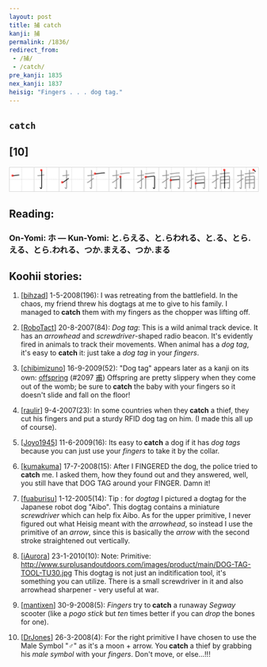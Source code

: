 ```yaml
---
layout: post
title: 捕 catch
kanji: 捕
permalink: /1836/
redirect_from:
 - /捕/
 - /catch/
pre_kanji: 1835
nex_kanji: 1837
heisig: "Fingers . . . dog tag."
---
```


## `catch`

## [10]

<div class="stroke"><img src="../images/E68D95.png" /></div>

## Reading:

### On-Yomi: ホ &mdash; Kun-Yomi: と.らえる、と.らわれる、と.る、とら.える、とら.われる、つか.まえる、つか.まる

## Koohii stories:

1) [<a href="http://kanji.koohii.com/profile/bihzad">bihzad</a>] 1-5-2008(196): I was retreating from the battlefield. In the chaos, my friend threw his dogtags at me to give to his family. I managed to<strong> catch</strong> them with my fingers as the chopper was lifting off. 

2) [<a href="http://kanji.koohii.com/profile/RoboTact">RoboTact</a>] 20-8-2007(84): <em>Dog tag</em>: This is a wild animal track device. It has an <em>arrowhead</em> and <em>screwdriver</em>-shaped radio beacon. It&#039;s evidently fired in animals to track their movements. When animal has a <em>dog tag</em>, it&#039;s easy to <strong>catch</strong> it: just take a <em>dog tag</em> in your <em>fingers</em>. 

3) [<a href="http://kanji.koohii.com/profile/chibimizuno">chibimizuno</a>] 16-9-2009(52): &quot;Dog tag&quot; appears later as a kanji on its own: <a href="../2097">offspring</a> <span class="index">(#2097 <a href="http://jisho.org/kanji/details/甫">甫</a>)</span> Offspring are pretty slippery when they come out of the womb; be sure to<strong> catch</strong> the baby with your fingers so it doesn&#039;t slide and fall on the floor! 

4) [<a href="http://kanji.koohii.com/profile/raulir">raulir</a>] 9-4-2007(23): In some countries when they<strong> catch</strong> a thief, they cut his fingers and put a sturdy RFID dog tag on him. (I made this all up of course). 

5) [<a href="http://kanji.koohii.com/profile/Joyo1945">Joyo1945</a>] 11-6-2009(16): Its easy to<strong> catch</strong> a dog if it has <em>dog tags</em> because you can just use your <em>fingers</em> to take it by the collar. 

6) [<a href="http://kanji.koohii.com/profile/kumakuma">kumakuma</a>] 17-7-2008(15): After I FINGERED the dog, the police tried to<strong> catch</strong> me. I asked them, how they found out and they answered, well, you still have that DOG TAG around your FINGER. Damn it! 

7) [<a href="http://kanji.koohii.com/profile/fuaburisu">fuaburisu</a>] 1-12-2005(14): Tip : for <em>dogtag</em> I pictured a dogtag for the Japanese robot dog &quot;Aibo&quot;. This dogtag contains a miniature <em>screwdriver</em> which can help fix Aibo. As for the upper primitive, I never figured out what Heisig meant with the <em>arrowhead</em>, so instead I use the primitive of an <em>arrow</em>, since this is basically the <em>arrow</em> with the second stroke straightened out vertically. 

8) [<a href="http://kanji.koohii.com/profile/iAurora">iAurora</a>] 23-1-2010(10): Note: Primitive: <a href="http://www.surplusandoutdoors.com/images/product/main/DOG-TAG-TOOL-TU30.jpg">http://www.surplusandoutdoors.com/images/product/main/DOG-TAG-TOOL-TU30.jpg</a> This dogtag is not just an inditification tool, it&#039;s something you can utilize. There is a small screwdriver in it and also arrowhead sharpener - very useful at war. 

9) [<a href="http://kanji.koohii.com/profile/mantixen">mantixen</a>] 30-9-2008(5): <em>Fingers</em> try to<strong> catch</strong> a runaway <em>Segway</em> scooter (like a <em>pogo stick</em> but <em>ten</em> times better if you can <em>drop</em> the bones for one). 

10) [<a href="http://kanji.koohii.com/profile/DrJones">DrJones</a>] 26-3-2008(4): For the right primitive I have chosen to use the Male Symbol &quot;♂&quot; as it&#039;s a moon + arrow. You<strong> catch</strong> a thief by grabbing his <em>male symbol</em> with your <em>fingers</em>. Don&#039;t move, or else...!!! 

